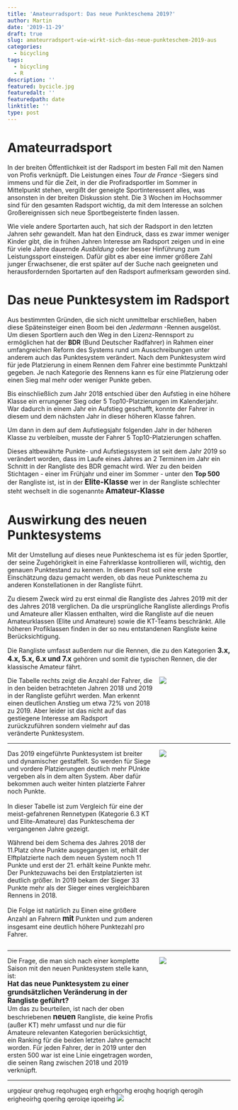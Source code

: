 ```yaml
---
title: 'Amateurradsport: Das neue Punkteschema 2019?'
author: Martin
date: '2019-11-29'
draft: true
slug: amateurradsport-wie-wirkt-sich-das-neue-punkteschem-2019-aus
categories:
  - bicycling
tags:
  - bicycling
  - R
description: ''
featured: bycicle.jpg
featuredalt: ''
featuredpath: date
linktitle: ''
type: post
---
```


<style>

.grid {
  display: grid;
  grid-gap: 10px;
  grid-template-columns: repeat(auto-fit, minmax(100px, 1fr));
}

.grid>div:first-child {
  grid-column: span 2;
}
</style>


# Amateurradsport

In der breiten Öffentlichkeit ist der Radsport im besten Fall mit den Namen von Profis verknüpft. Die
Leistungen eines _Tour de France_ -Siegers sind immens und für die Zeit, in der die Profiradsportler
im Sommer in Mittelpunkt stehen, vergißt der geneigte Sportinteressent alles, was ansonsten in der breiten
Diskussion steht. Die 3 Wochen im Hochsommer sind für den gesamten Radsport wichtig, da mit dem
Interesse an solchen Großereignissen sich neue Sportbegeisterte finden lassen.

Wie viele andere Sportarten auch, hat sich der Radsport in den letzten Jahren sehr gewandelt. Man hat
den Eindruck, dass es zwar immer weniger Kinder gibt, die in frühen Jahren Interesse am Radsport
zeigen und in eine für viele Jahre dauernde _Ausbildung_ oder besser Hinführung zum Leistungssport
einsteigen. Dafür gibt es aber eine immer größere Zahl junger Erwachsener, die erst später auf der
Suche nach geeigneten und herausfordernden Sportarten auf den Radsport aufmerksam geworden sind.

# Das neue Punktesystem im Radsport

Aus bestimmten Gründen, die sich nicht unmittelbar erschließen, haben diese Späteinsteiger einen
Boom bei den _Jedermann_ -Rennen ausgelöst. Um diesen Sportlern auch den Weg in den Lizenz-Rennsport
zu ermöglichen hat der **BDR** (Bund Deutscher Radfahrer) in Rahmen einer umfangreichen Reform des
Systems rund um Ausschreibungen unter anderem auch das Punktesystem verändert. Nach dem Punktesystem wird für jede
Platzierung in einem Rennen dem Fahrer eine bestimmte Punktzahl gegeben. Je nach Kategorie des Rennens kann es für eine
Platzierung oder einen Sieg mal mehr oder weniger Punkte geben. 

Bis einschließlich zum Jahr 2018 entschied über den Aufstieg in eine höhere Klasse ein errungener Sieg oder 5
Top10-Platzierungen im Kalenderjahr. War dadurch in einem Jahr ein Aufstieg geschafft, konnte der Fahrer in diesem und
dem nächsten Jahr in dieser höheren Klasse fahren.

Um dann in dem auf dem Aufstiegsjahr folgenden Jahr in der höheren Klasse zu verbleiben, musste der Fahrer 5
Top10-Platzierungen schaffen.

Dieses altbewährte Punkte- und Aufstiegssystem ist seit dem Jahr 2019 so verändert worden, dass im Laufe eines Jahres an
2 Terminen im Jahr ein Schnitt in der Rangliste des BDR gemacht wird. Wer zu den beiden Stichtagen - einer im Frühjahr
und einer im Sommer - unter den **Top 500** der Rangliste ist, ist in der <span style="font-weight:bold; font-size: 1.2em;">Elite-Klasse</span> wer in der Rangliste schlechter
steht wechselt in die sogenannte <span style="font-weight:bold; font-size: 1.2em;">Amateur-Klasse</span>


# Auswirkung des neuen Punktesystems

Mit der Umstellung auf dieses neue Punkteschema ist es für jeden Sportler, der seine Zugehörigkeit in eine Fahrerklasse
kontrollieren will, wichtig, den genauen Punktestand zu kennen. In diesem Post soll eine erste Einschätzung dazu gemacht
werden, ob das neue Punkteschema zu anderen Konstellationen in der Rangliste führt.

Zu diesem Zweck wird zu erst einmal die Rangliste des Jahres 2019 mit der des Jahres 2018 verglichen.
Da die ursprüngliche Rangliste allerdings Profis und Amateure aller Klassen enthalten, wird die Rangliste auf die neuen
Amateurklassen (Elite und Amateure) sowie die KT-Teams beschränkt. Alle höheren Profiklassen finden in der so neu
entstandenen Rangliste keine Berücksichtigung.

Die Rangliste umfasst außerdem nur die Rennen, die zu den Kategorien <span style="font-weight:bold; font-size:
1.1em;">3.x, 4.x, 5.x, 6.x und 7.x</span> gehören und somit die typischen Rennen, die der klassische Amateur
fährt.

<div class="grid">
  <div> Die Tabelle rechts zeigt die Anzahl der Fahrer, die in den beiden betrachteten Jahren 2018 und 2019 in der Rangliste
      geführt werden. Man erkennt einen deutlichen Anstieg um etwa 72% von 2018 zu 2019. Aber leider ist das nicht auf das gestiegene Interesse am Radsport zurückzuführen sondern vielmehr auf das veränderte Punktesystem.
</div>
  <div><img src="/img/2019/test.jpg"></div>
</div>

---

<div class="grid">
  <div> 
  Das 2019 eingeführte Punktesystem ist breiter und dynamischer gestaffelt. So werden für Siege und vordere Platzierungen deutlich mehr PUnkte vergeben als in dem alten System. Aber dafür bekommen auch weiter hinten platzierte Fahrer noch Punkte.
  <br><br>
  In dieser Tabelle ist zum Vergleich für eine der meist-gefahrenen Rennetypen (Kategorie 6.3 KT und Elite-Amateure) das Punkteschema der vergangenen Jahre gezeigt. 
  
  Während bei dem Schema des Jahres 2018 der 11.Platz ohne Punkte ausgegangen ist, erhält der Elftplatzierte nach dem neuen System noch 11 Punkte und erst der 21. erhält keine Punkte mehr. 
  Der Punktezuwachs bei den Erstplatzierten ist deutlich größer. In 2019 bekam der Sieger 33 Punkte mehr als der Sieger eines vergleichbaren Rennens in 2018.
  <br><br>
  Die Folge ist natürlich zu Einen eine größere Anzahl an Fahrern <span style="font-weight:bold; font-size: 1.2em;">mit</span> Punkten und zum anderen insgesamt eine deutlich höhere Punktezahl pro Fahrer.
</div>
  <div><img src="/img/2019/punkte63.jpg"></div>
</div>

---


<div class="grid">
  <div> 
  Die Frage, die man sich nach einer komplette Saison mit den neuen Punktesystem stelle kann, ist:<br> <span style="font-weight:bold; font-size: 1.1em;">Hat das neue Punktesystem zu einer grundsätzlichen Veränderung in der Rangliste geführt?</span>
  <br>
  Um das zu beurteilen, ist nach der oben beschriebenen <span style="font-weight:bold; font-size: 1.2em;">neuen</span> Rangliste, die keine Profis (außer KT) mehr umfasst und nur die für Amateure relevanten Kategorien berücksichtigt, ein Ranking für die beiden letzten Jahre gemacht worden. Für jeden Fahrer, der in 2019 unter den ersten 500 war ist eine Linie eingetragen worden, die seinen Rang zwischen 2018 und 2019 verknüpft.


</div>
  <div><img src="/img/2019/Rank2018_19_3.svg"></div>
</div>

---
urgqieur qrehug reqohugeq ergh erhgorhg eroqhg hoqrigh qerogih erigheoirhg qoerihg qeroiqe iqoeirhg 
![](/img/2019/Rank2018_19_2.svg)


